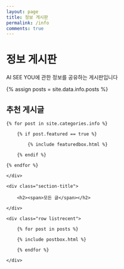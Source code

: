 ```yaml
---
layout: page
title: 정보 게시판
permalink: /info
comments: true
---
```


<div class="mainheading">
    <h1 class="sitetitle">정보 게시판</h1>
    <p class="lead">
        AI SEE YOU에 관한 정보를 공유하는 게시판입니다
    </p>
</div>

{% assign posts = site.data.info.posts %}

<!-- Featured
================================================== -->
<section class="featured-posts">
    <div class="section-title">
        <h2><span>추천 게시글</span></h2>
    </div>
    <div class="row">

    {% for post in site.categories.info %}

        {% if post.featured == true %}

            {% include featuredbox.html %}

        {% endif %}

    {% endfor %}

    </div>
</section>
<!-- Posts Index
================================================== -->
<section class="recent-posts">

    <div class="section-title">

        <h2><span>모든 글</span></h2>

    </div>

    <div class="row listrecent">

        {% for post in posts %}

        {% include postbox.html %}

        {% endfor %}

    </div>

</section>